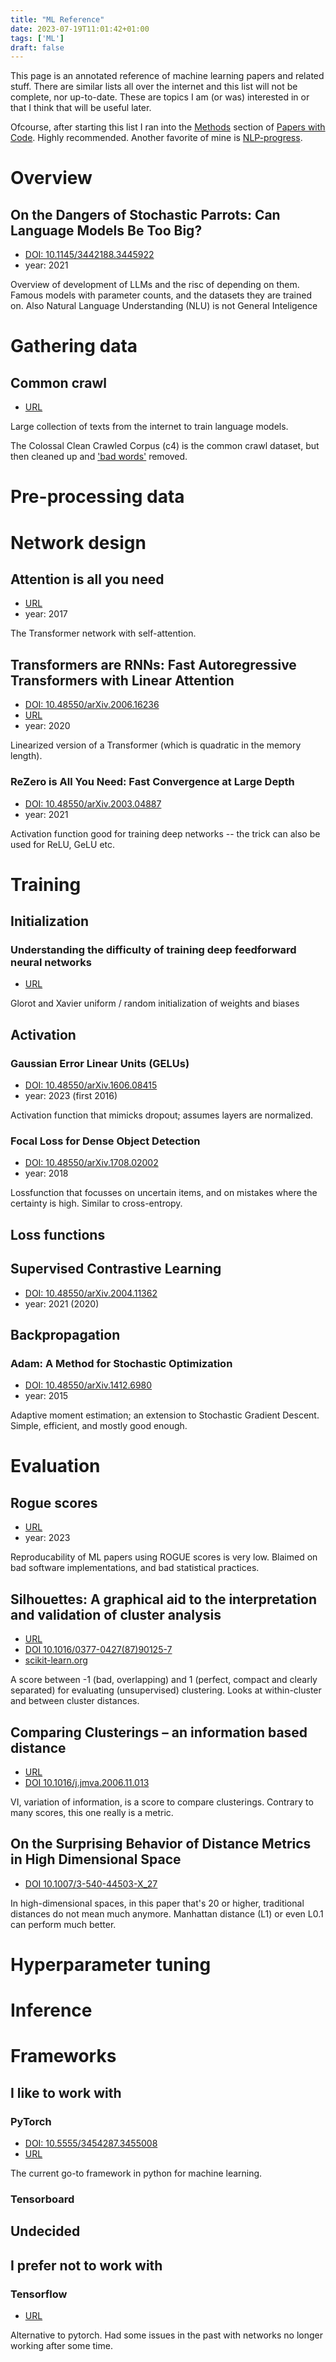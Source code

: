 ```yaml
---
title: "ML Reference"
date: 2023-07-19T11:01:42+01:00
tags: ['ML']
draft: false
---
```


This page is an annotated reference of machine learning papers and related stuff.
There are similar lists all over the internet and this list will not be complete, nor up-to-date.
These are topics I am (or was) interested in or that I think that will be useful later.

Ofcourse, after starting this list I ran into the
[Methods](https://paperswithcode.com/methods) section of [Papers with Code](https://paperswithcode.com).
Highly recommended.
Another favorite of mine is [NLP-progress](http://nlpprogress.com/).

# Overview

## On the Dangers of Stochastic Parrots: Can Language Models Be Too Big?

* [DOI: 10.1145/3442188.3445922](https://10.1145/3442188.3445922)
* year: 2021

Overview of development of LLMs and the risc of depending on them.
Famous models with parameter counts, and the datasets they are trained on.
Also Natural Language Understanding (NLU) is not General Inteligence

# Gathering data

## Common crawl

* [URL](https://commoncrawl.org/)

Large collection of texts from the internet to train language models.

The Colossal Clean Crawled Corpus (c4) is the common crawl dataset, but then
cleaned up and ['bad words'](https://github.com/LDNOOBW/List-of-Dirty-Naughty-Obscene-and-Otherwise-Bad-Words/tree/master) removed.

# Pre-processing data

# Network design

## Attention is all you need

* [URL](https://dl.acm.org/doi/10.5555/3295222.3295349)
* year: 2017

The Transformer network with self-attention.

## Transformers are RNNs: Fast Autoregressive Transformers with Linear Attention

* [DOI: 10.48550/arXiv.2006.16236](https://doi.org/10.48550/arXiv.2006.16236)
* [URL](https://linear-transformers.com/)
* year: 2020

Linearized version of a Transformer (which is quadratic in the memory length).

### ReZero is All You Need: Fast Convergence at Large Depth

* [DOI: 10.48550/arXiv.2003.04887](https://doi.org/10.48550/arXiv.2003.04887)
* year: 2021

Activation function good for training deep networks -- the trick can also be used for ReLU, GeLU etc.

# Training

## Initialization

### Understanding the difficulty of training deep feedforward neural networks

* [URL](http://proceedings.mlr.press/v9/glorot10a.html)

Glorot and Xavier uniform / random initialization of weights and biases

## Activation

### Gaussian Error Linear Units (GELUs)

* [DOI: 10.48550/arXiv.1606.08415](https://doi.org/10.48550/arXiv.1606.08415)
* year: 2023 (first 2016)

Activation function that mimicks dropout; assumes layers are normalized.

### Focal Loss for Dense Object Detection

* [DOI: 10.48550/arXiv.1708.02002](https://doi.org/10.48550/arXiv.1708.02002)
* year: 2018

Lossfunction that focusses on uncertain items,
and on mistakes where the certainty is high.
Similar to cross-entropy.

## Loss functions

## Supervised Contrastive Learning

* [DOI: 10.48550/arXiv.2004.11362](https://doi.org/10.48550/arXiv.2004.11362)
* year: 2021 (2020)

## Backpropagation

### Adam: A Method for Stochastic Optimization

* [DOI: 10.48550/arXiv.1412.6980](https://doi.org/10.48550/arXiv.1412.6980)
* year: 2015

Adaptive moment estimation; an extension to Stochastic Gradient Descent.
Simple, efficient, and mostly good enough.

# Evaluation

## Rogue scores

* [URL](https://aclanthology.org/2023.acl-long.107/)
* year: 2023

Reproducability of ML papers using ROGUE scores is very low.
Blaimed on bad software implementations, and bad statistical practices.

## Silhouettes: A graphical aid to the interpretation and validation of cluster analysis

* [URL](https://www.sciencedirect.com/science/article/pii/0377042787901257)
* [DOI 10.1016/0377-0427(87)90125-7](https://doi.org/10.1016/0377-0427(87)90125-7)
* [scikit-learn.org](https://scikit-learn.org/stable/auto_examples/cluster/plot_kmeans_silhouette_analysis.html)

A score between -1 (bad, overlapping) and 1 (perfect, compact and clearly separated) for evaluating (unsupervised)
clustering. Looks at within-cluster and between cluster distances.

## Comparing Clusterings – an information based distance

* [URL](https://www.sciencedirect.com/science/article/pii/S0047259X06002016)
* [DOI 10.1016/j.jmva.2006.11.013](https://doi.org/10.1016/j.jmva.2006.11.013)

VI, variation of information, is a score to compare clusterings.
Contrary to many scores, this one really is a metric.

## On the Surprising Behavior of Distance Metrics in High Dimensional Space

* [DOI 10.1007/3-540-44503-X_27](https://doi.org/10.1007/3-540-44503-X_27)

In high-dimensional spaces, in this paper that's 20 or higher, traditional
distances do not mean much anymore.
Manhattan distance (L1) or even L0.1 can perform much better.

# Hyperparameter tuning

# Inference

# Frameworks

## I like to work with

### PyTorch

* [DOI: 10.5555/3454287.3455008](https://dl.acm.org/doi/10.5555/3454287.3455008)
* [URL](https://pytorch.org/)

The current go-to framework in python for machine learning.

### Tensorboard

## Undecided

## I prefer not to work with

### Tensorflow

* [URL](https://www.tensorflow.org/)

Alternative to pytorch.
Had some issues in the past with networks no longer working after some time.




